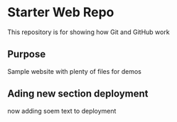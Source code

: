 # Starter Web Repo

This repository is for showing how Git and GitHub work

## Purpose

Sample website with plenty of files for demos

## Ading new section deployment
now adding soem text to deployment

